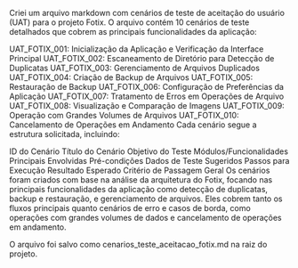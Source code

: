 Criei um arquivo markdown com cenários de teste de aceitação do usuário (UAT) para o projeto Fotix. O arquivo contém 10 cenários de teste detalhados que cobrem as principais funcionalidades da aplicação:

UAT_FOTIX_001: Inicialização da Aplicação e Verificação da Interface Principal
UAT_FOTIX_002: Escaneamento de Diretório para Detecção de Duplicatas
UAT_FOTIX_003: Gerenciamento de Arquivos Duplicados
UAT_FOTIX_004: Criação de Backup de Arquivos
UAT_FOTIX_005: Restauração de Backup
UAT_FOTIX_006: Configuração de Preferências da Aplicação
UAT_FOTIX_007: Tratamento de Erros em Operações de Arquivo
UAT_FOTIX_008: Visualização e Comparação de Imagens
UAT_FOTIX_009: Operação com Grandes Volumes de Arquivos
UAT_FOTIX_010: Cancelamento de Operações em Andamento
Cada cenário segue a estrutura solicitada, incluindo:

ID do Cenário
Título do Cenário
Objetivo do Teste
Módulos/Funcionalidades Principais Envolvidas
Pré-condições
Dados de Teste Sugeridos
Passos para Execução
Resultado Esperado
Critério de Passagem Geral
Os cenários foram criados com base na análise da arquitetura do Fotix, focando nas principais funcionalidades da aplicação como detecção de duplicatas, backup e restauração, e gerenciamento de arquivos. Eles cobrem tanto os fluxos principais quanto cenários de erro e casos de borda, como operações com grandes volumes de dados e cancelamento de operações em andamento.

O arquivo foi salvo como cenarios_teste_aceitacao_fotix.md na raiz do projeto.